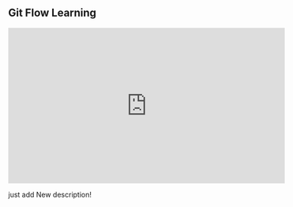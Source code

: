 ## Git Flow Learning

<iframe width="560" height="315" src="https://www.youtube.com/embed/kY5HtrkjSj0" title="YouTube video player" frameborder="0" allow="accelerometer; autoplay; clipboard-write; encrypted-media; gyroscope; picture-in-picture" allowfullscreen></iframe>

just add New description!
